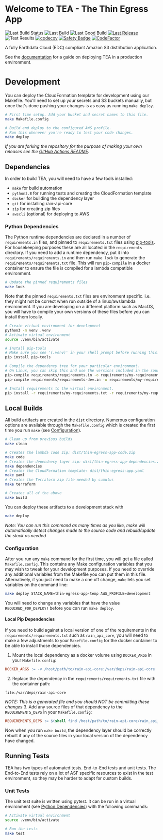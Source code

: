 # Welcome to TEA - The Thin Egress App

![Last Build Status](https://img.shields.io/endpoint.svg?url=https%3A%2F%2Fs3.amazonaws.com%2Fasf.public.code%2Fthin-egress-app%2Fbuildstatus.json)
![Last Build](https://img.shields.io/endpoint.svg?url=https%3A%2F%2Fs3.amazonaws.com%2Fasf.public.code%2Fthin-egress-app%2Flastbuild.json)
![Last Good Build](https://img.shields.io/endpoint.svg?url=https%3A%2F%2Fs3.amazonaws.com%2Fasf.public.code%2Fthin-egress-app%2Flastgoodbuild.json)
[![Last Release](https://img.shields.io/endpoint.svg?url=https%3A%2F%2Fs3.amazonaws.com%2Fasf.public.code%2Fthin-egress-app%2Flastrelease.json)]((https://github.com/asfadmin/thin-egress-app/releases/latest))
![Test Results](https://img.shields.io/endpoint.svg?url=https%3A%2F%2Fs3.amazonaws.com%2Fasf.public.code%2Fthin-egress-app%2Ftestresults.json)
[![codecov](https://codecov.io/gh/asfadmin/thin-egress-app/branch/devel/graph/badge.svg?token=Jd5l4IVpkM)](https://codecov.io/gh/asfadmin/thin-egress-app)
[![Safety Badge](https://pyup.io/repos/github/asfadmin/thin-egress-app/shield.svg?t=1559317620375)](https://pyup.io/account/repos/github/asfadmin/thin-egress-app/)
[![CodeFactor](https://www.codefactor.io/repository/github/asfadmin/thin-egress-app/badge)](https://www.codefactor.io/repository/github/asfadmin/thin-egress-app)

A fully Earthdata Cloud (EDC) compliant
Amazon S3 distribution application.


See the [documentation](https://tea-docs.asf.alaska.edu) for a guide on
deploying TEA in a production environment.


# Development

You can deploy the CloudFormation template for development using our Makefile. You'll need to
set up your secrets and S3 buckets manually, but once that's done pushing your changes is as easy as
running `make deploy`.

```bash
# First time setup. Add your bucket and secret names to this file.
make Makefile.config

# Build and deploy to the configured AWS profile.
# Run this whenever you're ready to test your code changes.
make deploy
```

*If you are forking the repository for the purpose of making your own
releases see the [GitHub Actions README](.github/workflows/README.md).*

## Dependencies

In order to build TEA, you will need to have a few tools installed:

- `make` for build automation
- `python3.8` for running tests and creating the CloudFormation template
- `docker` for building the dependency layer
- `git` for installing rain-api-core
- `zip` for creating zip files
- `awscli` (optional) for deploying to AWS

### Python Dependencies

The Python runtime dependencies are declared in a number of `requirements.in`
files, and pinned to `requirements.txt` files using
[pip-tools](https://pypi.org/project/pip-tools/). For housekeeping purposes
these are all located in the `requirements` directory. If you need to add a
runtime dependency, put it into `requirements/requirements.in` and then run
`make lock` to generate the `requirements/requirements.txt` file. This will
run `pip-compile` in a docker container to ensure the file is compiled for a
lambda compatible environment.

```bash
# Update the pinned requirements files
make lock
```

Note that the pinned `requirements.txt` files are environment specific. i.e.
they might not be correct when run outside of a linux/awslambda environment. If
you are developing on a different platform such as MacOS, you will have to
compile your own versions of these files before you can install them locally.

```bash
# Create virtual environment for development
python3 -m venv .venv
# Activate virtual environment
source .venv/bin/activate

# Install pip-tools
# Make sure you see '(.venv)' in your shell prompt before running this!
pip install pip-tools

# Compile the dependency tree for your particular environment.
# On Linux, you can skip this and use the versions included in the source
pip-compile requirements/requirements.in -o requirements/my-requirements.txt
pip-compile requirements/requirements-dev.in -o requirements/my-requirements-dev.txt

# Install requirements to the virtual environment.
pip install -r requirements/my-requirements.txt -r requirements/my-requirements-dev.txt
```

## Local Builds
All build artifacts are created in the `dist` directory. Numerous configuration options are available through the `Makefile.config` which is created the first time you run `make` (see [Configuration](#configuration)).

```bash
# Clean up from previous builds
make clean

# Creates the lambda code zip: dist/thin-egress-app-code.zip
make code
# Creates the dependnecy layer zip: dist/thin-egress-app-dependencies.zip
make dependencies
# Creates the CloudFormation template: dist/thin-egress-app.yaml
make yaml
# Creates the Terraform zip file needed by cumulus
make terraform

# Creates all of the above
make build
```

You can deploy these artifacts to a development stack with
```bash
make deploy
```
*Note: You can run this command as many times as you like, make will automatically detect
changes made to the source code and rebuild/update the stack as needed*

### Configuration
After you run any `make` command for the first time, you will get a file called `Makefile.config`. This contains
any Make configuration variables that you may wish to tweak for your development purposes. If you
need to override any additional variables from the Makefile you can put them in this file.
Alternatively, if you just need to make a one off change, `make` lets you set variables on the
command line:

```bash
make deploy STACK_NAME=thin-egress-app-temp AWS_PROFILE=development
```

You will need to change any variables that have the value `REQUIRED_FOR_DEPLOY!` before you can run
`make deploy`.


#### Local Pip Dependencies
If you need to build against a local version of one of the requirements in the `requirements/requirements.txt`
such as `rain_api_core`, you will need to make a few adjustments to your `Makefile.config` for the
docker container to be able to install those dependencies.

1. Mount the local dependency as a docker volume using `DOCKER_ARGS` in your `Makefile.config`:
```makefile
DOCKER_ARGS := -v /host/path/to/rain-api-core:/var/deps/rain-api-core
```
2. Replace the dependency in the `requirements/requirements.txt` file with the
container path:
```
file:/var/deps/rain-api-core
```
*NOTE: This is a generated file and you should NOT be committing these changes*
3. Add any source files of that dependency to the `REQUIREMENTS_DEPS` in your `Makefile.config`:
```makefile
REQUIREMENTS_DEPS := $(shell find /host/path/to/rain-api-core/rain_api_core/ -name '*.py')
```

Now when you run `make build`, the dependency layer should be correctly rebuilt if any of the
source files in your local version of the dependency have changed.


## Running Tests
TEA has two types of automated tests. End-to-End tests and unit tests. The End-to-End tests rely on a lot of ASF specific resources to exist in the test environment, so they may be harder to adapt for custom builds.

### Unit Tests

The unit test suite is written using pytest. It can be run in a virtual
environment (see [Python Dependencies](#python-dependencies)) with the
following commands:

```bash
# Activate virtual environment
source .venv/bin/activate

# Run the tests
make test
```
